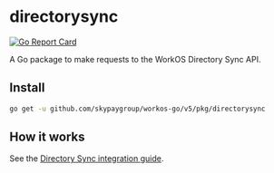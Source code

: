 # directorysync

[![Go Report Card](https://img.shields.io/badge/dev-reference-007d9c?logo=go&logoColor=white&style=flat)](https://pkg.go.dev/github.com/skypaygroup/workos-go/v5/pkg/directorysync)

A Go package to make requests to the WorkOS Directory Sync API.

## Install

```sh
go get -u github.com/skypaygroup/workos-go/v5/pkg/directorysync
```

## How it works

See the [Directory Sync integration guide](https://workos.com/docs/directory-sync/guide).
